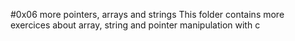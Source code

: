 #0x06 more pointers, arrays and strings
This folder contains more exercices about array, string and pointer manipulation with c
